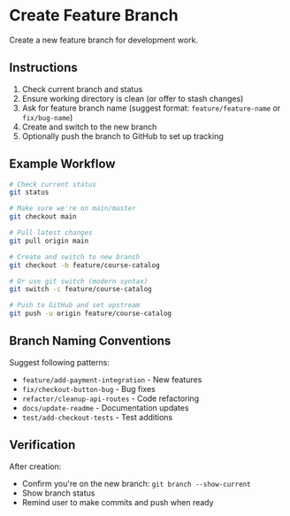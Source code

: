 # Create Feature Branch

Create a new feature branch for development work.

## Instructions

1. Check current branch and status
2. Ensure working directory is clean (or offer to stash changes)
3. Ask for feature branch name (suggest format: `feature/feature-name` or `fix/bug-name`)
4. Create and switch to the new branch
5. Optionally push the branch to GitHub to set up tracking

## Example Workflow

```bash
# Check current status
git status

# Make sure we're on main/master
git checkout main

# Pull latest changes
git pull origin main

# Create and switch to new branch
git checkout -b feature/course-catalog

# Or use git switch (modern syntax)
git switch -c feature/course-catalog

# Push to GitHub and set upstream
git push -u origin feature/course-catalog
```

## Branch Naming Conventions

Suggest following patterns:
- `feature/add-payment-integration` - New features
- `fix/checkout-button-bug` - Bug fixes
- `refactor/cleanup-api-routes` - Code refactoring
- `docs/update-readme` - Documentation updates
- `test/add-checkout-tests` - Test additions

## Verification

After creation:
- Confirm you're on the new branch: `git branch --show-current`
- Show branch status
- Remind user to make commits and push when ready
